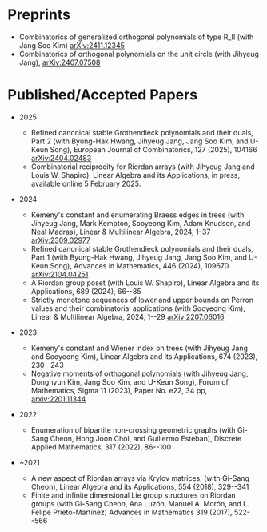 # Preprints
  - Combinatorics of generalized orthogonal polynomials of type R_II (with Jang Soo Kim) <a href="http://arxiv.org/abs/2411.12345" target="_blank" rel="noopener noreferrer">arXiv:2411.12345</a>
  - Combinatorics of orthogonal polynomials on the unit circle (with Jihyeug Jang), <a href="https://arxiv.org/abs/2407.07508" target="_blank" rel="noopener noreferrer">arXiv:2407.07508</a>

 
# Published/Accepted Papers 

* 2025
  - Refined canonical stable Grothendieck polynomials and their duals, Part 2 (with Byung-Hak Hwang, Jihyeug Jang, Jang Soo Kim, and U-Keun Song), European Journal of Combinatorics, 127 (2025), 104166  <a href="https://arxiv.org/abs/2404.02483" target="_blank" rel="noopener noreferrer">arXiv:2404.02483</a>
  - Combinatorial reciprocity for Riordan arrays (with Jihyeug Jang and Louis W. Shapiro), Linear Algebra and its Applications, in press, available online 5 February 2025.

* 2024
  - Kemeny's constant and enumerating Braess edges in trees (with Jihyeug Jang, Mark Kempton, Sooyeong Kim, Adam Knudson, and Neal Madras), Linear & Multilinear Algebra, 2024, 1–37 <a href="https://arxiv.org/abs/2309.02977" target="_blank" rel="noopener noreferrer">arXiv:2309.02977</a> 
  - Refined canonical stable Grothendieck polynomials and their duals, Part 1 (with Byung-Hak Hwang, Jihyeug Jang, Jang Soo Kim, and U-Keun Song), Advances in Mathematics, 446 (2024), 109670 <a href="https://arxiv.org/abs/2104.04251" target="_blank" rel="noopener noreferrer">arXiv:2104.04251</a>
  - A Riordan group poset (with Louis W. Shapiro), Linear Algebra and its Applications, 689 (2024), 66--85
  - Strictly monotone sequences of lower and upper bounds on Perron values and their combinatorial applications (with Sooyeong Kim), Linear & Multilinear Algebra, 2024, 1--29  <a href="https://arxiv.org/abs/2207.06016" target="_blank" rel="noopener noreferrer">arXiv:2207.06016</a>

* 2023
  - Kemeny's constant and Wiener index on trees (with Jihyeug Jang and Sooyeong Kim), Linear Algebra and its Applications, 674 (2023), 230--243
  - Negative moments of orthogonal polynomials (with Jihyeug Jang, Donghyun Kim, Jang Soo Kim, and U-Keun Song), Forum of Mathematics, Sigma 11 (2023), Paper No. e22, 34 pp, <a href="https://arxiv.org/abs/2201.11344" target="_blank" rel="noopener noreferrer">arxiv:2201.11344</a>
    
* 2022
  - Enumeration of bipartite non-crossing geometric graphs (with Gi-Sang Cheon, Hong Joon Choi, and Guillermo Esteban), Discrete Applied Mathematics, 317 (2022), 86--100

* ~2021
  - A new aspect of Riordan arrays via Krylov matrices, (with Gi-Sang Cheon), Linear Algebra and its Applications, 554 (2018), 329--341
  - Finite and infinite dimensional Lie group structures on Riordan groups (with Gi-Sang Cheon, Ana Luzón, Manuel A. Morón, and L. Felipe Prieto-Martinez) Advances in Mathematics 319 (2017), 522--566

